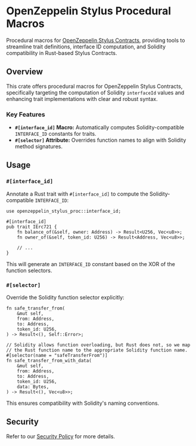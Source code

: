 # OpenZeppelin Stylus Procedural Macros

Procedural macros for [OpenZeppelin Stylus Contracts](../contracts), providing tools to streamline trait definitions, interface ID computation, and Solidity compatibility in Rust-based Stylus Contracts.

## Overview

This crate offers procedural macros for OpenZeppelin Stylus Contracts, specifically targeting the computation of Solidity `interfaceId` values and enhancing trait implementations with clear and robust syntax.

### Key Features

- **`#[interface_id]` Macro:** Automatically computes Solidity-compatible `INTERFACE_ID` constants for traits.
- **`#[selector]` Attribute:** Overrides function names to align with Solidity method signatures.

## Usage

### `#[interface_id]`

Annotate a Rust trait with `#[interface_id]` to compute the Solidity-compatible `INTERFACE_ID`:

```rust,ignore
use openzeppelin_stylus_proc::interface_id;

#[interface_id]
pub trait IErc721 {
    fn balance_of(&self, owner: Address) -> Result<U256, Vec<u8>>;
    fn owner_of(&self, token_id: U256) -> Result<Address, Vec<u8>>;

    // ...
}
```

This will generate an `INTERFACE_ID` constant based on the XOR of the function selectors.

### `#[selector]`

Override the Solidity function selector explicitly:

```rust,ignore
fn safe_transfer_from(
    &mut self,
    from: Address,
    to: Address,
    token_id: U256,
) -> Result<(), Self::Error>;

// Solidity allows function overloading, but Rust does not, so we map
// the Rust function name to the appropriate Solidity function name.
#[selector(name = "safeTransferFrom")]
fn safe_transfer_from_with_data(
    &mut self,
    from: Address,
    to: Address,
    token_id: U256,
    data: Bytes,
) -> Result<(), Vec<u8>>;
```

This ensures compatibility with Solidity's naming conventions.

## Security

Refer to our [Security Policy](../SECURITY.md) for more details.
